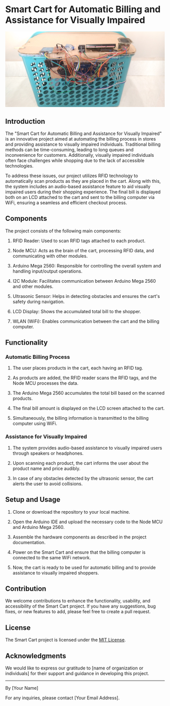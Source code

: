 # Smart Cart for Automatic Billing and Assistance for Visually Impaired

![Smart Cart Image](image.jpg)

## Introduction

The "Smart Cart for Automatic Billing and Assistance for Visually Impaired" is an innovative project aimed at automating the billing process in stores and providing assistance to visually impaired individuals. Traditional billing methods can be time-consuming, leading to long queues and inconvenience for customers. Additionally, visually impaired individuals often face challenges while shopping due to the lack of accessible technologies.

To address these issues, our project utilizes RFID technology to automatically scan products as they are placed in the cart. Along with this, the system includes an audio-based assistance feature to aid visually impaired users during their shopping experience. The final bill is displayed both on an LCD attached to the cart and sent to the billing computer via WiFi, ensuring a seamless and efficient checkout process.

## Components

The project consists of the following main components:

1. RFID Reader: Used to scan RFID tags attached to each product.

2. Node MCU: Acts as the brain of the cart, processing RFID data, and communicating with other modules.

3. Arduino Mega 2560: Responsible for controlling the overall system and handling input/output operations.

4. I2C Module: Facilitates communication between Arduino Mega 2560 and other modules.

5. Ultrasonic Sensor: Helps in detecting obstacles and ensures the cart's safety during navigation.

6. LCD Display: Shows the accumulated total bill to the shopper.

7. WLAN (WiFi): Enables communication between the cart and the billing computer.

## Functionality

### Automatic Billing Process

1. The user places products in the cart, each having an RFID tag.

2. As products are added, the RFID reader scans the RFID tags, and the Node MCU processes the data.

3. The Arduino Mega 2560 accumulates the total bill based on the scanned products.

4. The final bill amount is displayed on the LCD screen attached to the cart.

5. Simultaneously, the billing information is transmitted to the billing computer using WiFi.

### Assistance for Visually Impaired

1. The system provides audio-based assistance to visually impaired users through speakers or headphones.

2. Upon scanning each product, the cart informs the user about the product name and price audibly.

3. In case of any obstacles detected by the ultrasonic sensor, the cart alerts the user to avoid collisions.

## Setup and Usage

1. Clone or download the repository to your local machine.

2. Open the Arduino IDE and upload the necessary code to the Node MCU and Arduino Mega 2560.

3. Assemble the hardware components as described in the project documentation.

4. Power on the Smart Cart and ensure that the billing computer is connected to the same WiFi network.

5. Now, the cart is ready to be used for automatic billing and to provide assistance to visually impaired shoppers.

## Contribution

We welcome contributions to enhance the functionality, usability, and accessibility of the Smart Cart project. If you have any suggestions, bug fixes, or new features to add, please feel free to create a pull request.

## License

The Smart Cart project is licensed under the [MIT License](link_to_license).

## Acknowledgments

We would like to express our gratitude to [name of organization or individuals] for their support and guidance in developing this project.

---

By [Your Name]

For any inquiries, please contact [Your Email Address].
